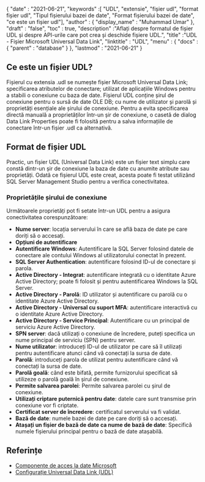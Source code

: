{
  "date" : "2021-06-21",
  "keywords" :[ "UDL", "extensie", "fișier udl", "format fișier udl", "Tipul fișierului bazei de date", "Format fișierului bazei de date", "ce este un fișier udl"],
  "author" : {
    "display_name" : "Muhammad Umar"
},
  "draft" : "false",
  "toc" : true,
  "description" :"Aflați despre formatul de fișier UDL și despre API-urile care pot crea și deschide fișiere UDL.",
  "title" :"UDL - Fișier Microsoft Universal Data Link",
  "linktitle" : "UDL",
  "menu" : {
    "docs" : {
      "parent" : "database"
}
},
  "lastmod" : "2021-06-21"
}

## Ce este un fișier UDL?
Fișierul cu extensia .udl se numește fișier Microsoft Universal Data Link; specificarea atributelor de conectare; utilizat de aplicațiile Windows pentru a stabili o conexiune cu baza de date. Fișierul UDL conține șirul de conexiune pentru o sursă de date OLE DB; cu nume de utilizator și parolă și proprietăți esențiale ale șirului de conexiune. Pentru a evita specificarea directă manuală a proprietăților într-un șir de conexiune, o casetă de dialog Data Link Properties poate fi folosită pentru a salva informațiile de conectare într-un fișier .udl ca alternativă.

## Format de fișier UDL
Practic, un fișier UDL (Universal Data Link) este un fișier text simplu care constă dintr-un șir de conexiune la baza de date cu anumite atribute sau proprietăți. Odată ce fișierul UDL este creat, acesta poate fi testat utilizând SQL Server Management Studio pentru a verifica conectivitatea.

### Proprietățile șirului de conexiune
Următoarele proprietăți pot fi setate într-un UDL pentru a asigura conectivitatea corespunzătoare:

- **Nume server**: locația serverului în care se află baza de date pe care doriți să o accesați.
- **Opțiuni de autentificare**
- **Autentificare Windows**: Autentificare la SQL Server folosind datele de conectare ale contului Windows al utilizatorului conectat în prezent.
- **SQL Server Authentication**: autentificare folosind ID-ul de conectare și parola.
- **Active Directory - Integrat**: autentificare integrată cu o identitate Azure Active Directory; poate fi folosit și pentru autentificarea Windows la SQL Server.
- **Active Directory - Parolă**: ID utilizator și autentificare cu parolă cu o identitate Azure Active Directory.
- **Active Directory - Universal cu suport MFA**: autentificare interactivă cu o identitate Azure Active Directory.
- **Active Directory - Service Principal**: Autentificare cu un principal de serviciu Azure Active Directory.
- **SPN server**: dacă utilizați o conexiune de încredere, puteți specifica un nume principal de serviciu (SPN) pentru server.
- **Nume utilizator**: introduceți ID-ul de utilizator pe care să îl utilizați pentru autentificare atunci când vă conectați la sursa de date.
- **Parolă**: introduceți parola de utilizat pentru autentificare când vă conectați la sursa de date.
- **Parolă goală**: când este bifată, permite furnizorului specificat să utilizeze o parolă goală în șirul de conexiune.
- **Permite salvarea parolei**: Permite salvarea parolei cu șirul de conexiune.
- **Utilizați criptare puternică pentru date**: datele care sunt transmise prin conexiune vor fi criptate.
- **Certificat server de încredere**: certificatul serverului va fi validat.
- **Bază de date**: numele bazei de date pe care doriți să o accesați.
- **Atașați un fișier de bază de date ca nume de bază de date**: Specifică numele fișierului principal pentru o bază de date atașabilă.

## Referințe ##

* [Componente de acces la date Microsoft](https://en.wikipedia.org/wiki/Microsoft_Data_Access_Components#Universal_data_link)
* [Configurație Universal Data Link (UDL)](https://learn.microsoft.com/en-us/sql/connect/oledb/help-topics/data-link-pages?view=sql-server-ver15)


